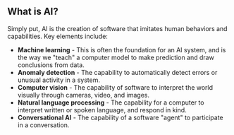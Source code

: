 ## What is AI?

Simply put, AI is the creation of software that imitates human behaviors and capabilities. Key elements include:

- **Machine learning** - This is often the foundation for an AI system, and is the way we "teach" a computer model to make prediction and draw conclusions from data.
- **Anomaly detection** - The capability to automatically detect errors or unusual activity in a system.
- **Computer vision** - The capability of software to interpret the world visually through cameras, video, and images.
- **Natural language processing** - The capability for a computer to interpret written or spoken language, and respond in kind.
- **Conversational AI** - The capability of a software "agent" to participate in a conversation.